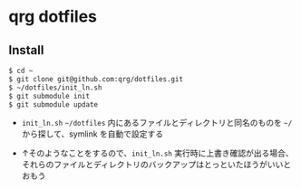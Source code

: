 qrg dotfiles
================================================================================


Install
--------------------------------------------------------------------------------

``` bash
$ cd ~
$ git clone git@github.com:qrg/dotfiles.git
$ ~/dotfiles/init_ln.sh
$ git submodule init
$ git submodule update
```

* `init_ln.sh` `~/dotfiles` 内にあるファイルとディレクトリと同名のものを
  `~/` から探して、symlink を自動で設定する

* ↑そのようなことをするので、`init_ln.sh` 実行時に上書き確認が出る場合、
  それらのファイルとディレクトリのバックアップはとっといたほうがいいとおもう

